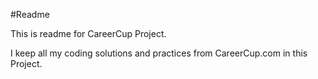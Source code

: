 #Readme

This is readme for CareerCup Project.

I keep all my coding solutions and practices from CareerCup.com in this Project.